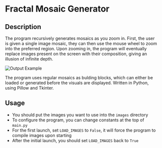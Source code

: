 # Fractal Mosaic Generator
## Description
The program recursively generates mosaics as you zoom in. First, the user is given a single image mosaic, they can then use the mouse wheel to zoom into the preferred region. Upon zooming in, the program will eventually replace images present on the screen with their composition, giving an illusion of infinite depth.

![Output Example](https://media.giphy.com/media/v1.Y2lkPTc5MGI3NjExeGY1b2t2MnI0bWI5NGxpNWVvZnU5OGw0d2Vid3U4MzJoYXR3cXY3aCZlcD12MV9pbnRlcm5hbF9naWZfYnlfaWQmY3Q9Zw/aGfvcX3JxD0wf7ox68/giphy-downsized-large.gif)

The program uses regular mosaics as bulding blocks, which can either be loaded or generated before the visuals are displayed. Written in Python, using Pillow and Tkinter.
## Usage
* You should put the images you want to use into the `images` directory
* To configure the program, you can change constants at the top of `main.py`
* For the first launch, set `LOAD_IMAGES` to `False`, it will force the program to compile images upon starting
* After the initial launch, you should set `LOAD_IMAGES` back to `True`

